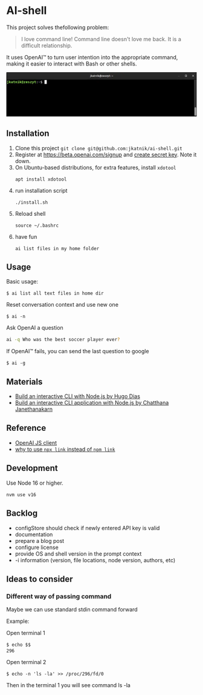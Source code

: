 # AI-shell

This project solves thefollowing problem:
> I love command line!
> Command line doesn't love me back. 
> It is a difficult relationship.

It uses OpenAI™ to turn user intention into the appropriate command, making it easier to interact with Bash or other shells.

![bash demo](demo.webp)


## Installation
1. Clone this project `git clone git@github.com:jkatnik/ai-shell.git`
2. Register at https://beta.openai.com/signup
   and [create secret key](https://beta.openai.com/account/api-keys). Note it down. 
3. On Ubuntu-based distributions, for extra features, install `xdotool`
    ```
    apt install xdotool
    ```
4. run installation script
    ```
    ./install.sh
    ```
5. Reload shell
    ```
    source ~/.bashrc
    ```
6. have fun
    ```
    ai list files in my home folder 
    ```
## Usage

Basic usage:
```
$ ai list all text files in home dir
```

Reset conversation context and use new one
```
$ ai -n
```

Ask OpenAI a question
```bash
ai -q Who was the best soccer player ever?
```

If OpenAI™ fails, you can send the last question to google
```
$ ai -g
```

## Materials

- [Build an interactive CLI with Node.js by Hugo Dias](https://opensource.com/article/18/7/node-js-interactive-cli)
- [Build an interactive CLI application with Node.js by Chatthana Janethanakarn](https://medium.com/skilllane/build-an-interactive-cli-application-with-node-js-commander-inquirer-and-mongoose-76dc76c726b6)

## Reference
- [OpenAI JS client](https://github.com/openai/openai-node#readme)
- [why to use `npx link` instead of `npm link`](https://hirok.io/posts/avoid-npm-link)

## Development
Use Node 16 or higher.
```
nvm use v16
```

## Backlog
- configStore should check if newly entered API key is valid
- documentation
- prepare a blog post
- configure license
- provide OS and shell version in the prompt context
- -i information (version, file locations, node version, authors, etc)

## Ideas to consider

### Different way of passing command
Maybe we can use standard stdin command forward

Example:

Open terminal 1
```
$ echo $$
296
```
Open terminal 2
```
$ echo -n 'ls -la' >> /proc/296/fd/0
```
Then in the terminal 1 you will see command ls -la
